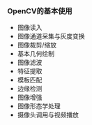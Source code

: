 ### OpenCV的基本使用

- 图像读入
- 图像通道采集与灰度变换
- 图像裁剪/缩放
- 基本几何绘制
- 图像滤波
- 特征提取
- 模板匹配
- 边缘检测
- 图像增强
- 图像形态学处理
- 摄像头调用与视频播放